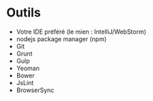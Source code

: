 # Outils

* Votre IDE préféré (le mien : IntelliJ/WebStorm)
* nodejs package manager (npm)
* Git
* Grunt
* Gulp
* Yeoman
* Bower
* JsLint
* BrowserSync
